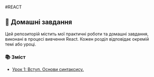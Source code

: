 #REACT

## 🧠 Домашні завдання
Цей репозиторій містить мої практичні роботи та домашні завдання, виконані в процесі вивчення React. Кожен розділ відповідає окремій темі або уроці.

### 📚 Зміст
- [Урок 1: Вступ. Основи синтаксису.](./hw_01)
